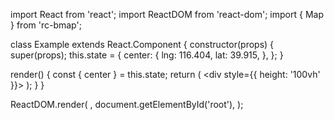 import React from 'react';
import ReactDOM from 'react-dom';
import { Map } from 'rc-bmap';

class Example extends React.Component {
  constructor(props) {
    super(props);
    this.state = {
      center: {
        lng: 116.404,
        lat: 39.915,
      },
    };
  }

  render() {
    const { center } = this.state;
    return (
      <div style={{ height: '100vh' }}>
        <Map
          ak="WAeVpuoSBH4NswS30GNbCRrlsmdGB5Gv"
          center={center}
          zoom={12}
          mapClick={false}
        >
        </Map>
      </div>
    );
  }
}

ReactDOM.render(
  <Example />,
  document.getElementById('root'),
);
